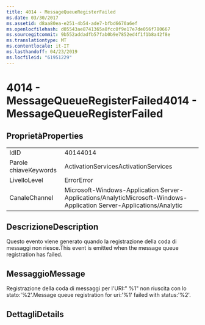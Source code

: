 ```yaml
---
title: 4014 - MessageQueueRegisterFailed
ms.date: 03/30/2017
ms.assetid: d8aa80ea-e251-4b54-ade7-bfbd6670a6ef
ms.openlocfilehash: d05543ae8741365a8fcc0f9e17e7de056f780667
ms.sourcegitcommit: 9b552addadfb57fab0b9e7852ed4f1f1b8a42f8e
ms.translationtype: MT
ms.contentlocale: it-IT
ms.lasthandoff: 04/23/2019
ms.locfileid: "61951229"
---
```

# <a name="4014---messagequeueregisterfailed"></a><span data-ttu-id="1ffff-102">4014 - MessageQueueRegisterFailed</span><span class="sxs-lookup"><span data-stu-id="1ffff-102">4014 - MessageQueueRegisterFailed</span></span>
## <a name="properties"></a><span data-ttu-id="1ffff-103">Proprietà</span><span class="sxs-lookup"><span data-stu-id="1ffff-103">Properties</span></span>  
  
|||  
|-|-|  
|<span data-ttu-id="1ffff-104">Id</span><span class="sxs-lookup"><span data-stu-id="1ffff-104">ID</span></span>|<span data-ttu-id="1ffff-105">4014</span><span class="sxs-lookup"><span data-stu-id="1ffff-105">4014</span></span>|  
|<span data-ttu-id="1ffff-106">Parole chiave</span><span class="sxs-lookup"><span data-stu-id="1ffff-106">Keywords</span></span>|<span data-ttu-id="1ffff-107">ActivationServices</span><span class="sxs-lookup"><span data-stu-id="1ffff-107">ActivationServices</span></span>|  
|<span data-ttu-id="1ffff-108">Livello</span><span class="sxs-lookup"><span data-stu-id="1ffff-108">Level</span></span>|<span data-ttu-id="1ffff-109">Error</span><span class="sxs-lookup"><span data-stu-id="1ffff-109">Error</span></span>|  
|<span data-ttu-id="1ffff-110">Canale</span><span class="sxs-lookup"><span data-stu-id="1ffff-110">Channel</span></span>|<span data-ttu-id="1ffff-111">Microsoft-Windows-Application Server-Applications/Analytic</span><span class="sxs-lookup"><span data-stu-id="1ffff-111">Microsoft-Windows-Application Server-Applications/Analytic</span></span>|  
  
## <a name="description"></a><span data-ttu-id="1ffff-112">Descrizione</span><span class="sxs-lookup"><span data-stu-id="1ffff-112">Description</span></span>  
 <span data-ttu-id="1ffff-113">Questo evento viene generato quando la registrazione della coda di messaggi non riesce.</span><span class="sxs-lookup"><span data-stu-id="1ffff-113">This event is emitted when the message queue registration has failed.</span></span>  
  
## <a name="message"></a><span data-ttu-id="1ffff-114">Messaggio</span><span class="sxs-lookup"><span data-stu-id="1ffff-114">Message</span></span>  
 <span data-ttu-id="1ffff-115">Registrazione della coda di messaggi per l'URI:" %1" non riuscita con lo stato:'%2'.</span><span class="sxs-lookup"><span data-stu-id="1ffff-115">Message queue registration for uri:'%1' failed with status:'%2'.</span></span>  
  
## <a name="details"></a><span data-ttu-id="1ffff-116">Dettagli</span><span class="sxs-lookup"><span data-stu-id="1ffff-116">Details</span></span>
